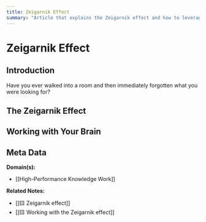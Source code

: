 ```yaml
---
title: Zeigarnik Effect
summary: "Article that explains the Zeigarnik effect and how to leverage it"
---
```


# Zeigarnik Effect

## Introduction

Have you ever walked into a room and then immediately forgotten what you were looking for?

## The Zeigarnik Effect

## Working with Your Brain

## Meta Data

**Domain(s):**
- [[High-Performance Knowledge Work]]

**Related Notes:**
- [[🟨 Zeigarnik effect]]
- [[🟨 Working with the Zeigarnik effect]]
